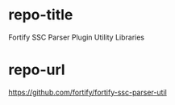 # repo-title
Fortify SSC Parser Plugin Utility Libraries

# repo-url
https://github.com/fortify/fortify-ssc-parser-util
